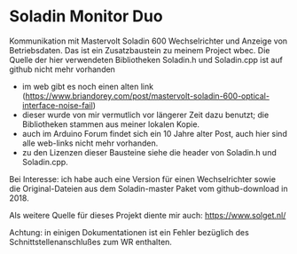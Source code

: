 # Soladin Monitor Duo
Kommunikation mit Mastervolt Soladin 600 Wechselrichter und Anzeige von Betriebsdaten.
Das ist ein Zusatzbaustein zu meinem Project wbec.
Die Quelle der hier verwendeten Bibliotheken Soladin.h und Soladin.cpp ist auf github nicht mehr vorhanden
- im web gibt es noch einen alten link (https://www.briandorey.com/post/mastervolt-soladin-600-optical-interface-noise-fail)
- dieser wurde von mir vermutlich vor längerer Zeit dazu benutzt; die Bibliotheken stammen aus meiner lokalen Kopie.
- auch im Arduino Forum findet sich ein 10 Jahre alter Post, auch hier sind alle web-links nicht mehr vorhanden.
- zu den Lizenzen dieser Bausteine siehe die header von Soladin.h und Soladin.cpp.

Bei Interesse: ich habe auch eine Version für einen Wechselrichter sowie die Original-Dateien aus dem Soladin-master
Paket vom github-download in 2018.

Als weitere Quelle für dieses Projekt diente mir auch: https://www.solget.nl/

Achtung: in einigen Dokumentationen ist ein Fehler bezüglich des Schnittstellenanschlußes zum WR enthalten.
 
